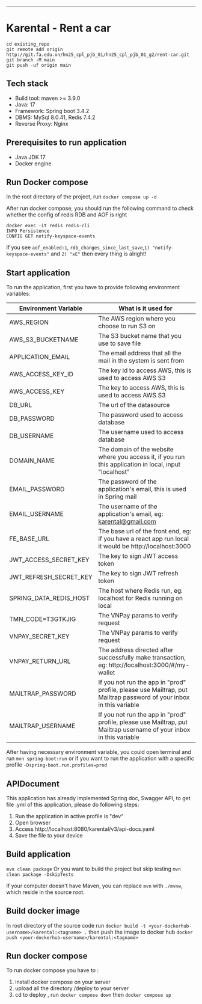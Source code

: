 
***
# Karental - Rent a car

```
cd existing_repo
git remote add origin http://git.fa.edu.vn/hn25_cpl_pjb_01/hn25_cpl_pjb_01_g2/rent-car.git
git branch -M main
git push -uf origin main
```
## Tech stack
* Build tool: maven >= 3.9.0
* Java: 17
* Framework: Spring boot 3.4.2
* DBMS: MySql 8.0.41, Redis 7.4.2
* Reverse Proxy: Nginx

## Prerequisites to run application
* Java JDK 17
* Docker engine

## Run Docker compose
In the root directory of the project, run
  `docker compose up -d`

After run docker compose, you should run the following command to check whether the config of redis RDB and AOF is right
```
docker exec -it redis redis-cli
INFO Persistence
CONFIG GET notify-keyspace-events
```
If you see `aof_enabled:1`, `rdb_changes_since_last_save`,`1) "notify-keyspace-events"` and
`2) "xE"` then every thing is alright!

## Start application
To run the application, first you have to provide following environment variables:

| Environment Variable   | What is it used for                                                                                                 |
|------------------------|---------------------------------------------------------------------------------------------------------------------|
| AWS_REGION             | The AWS region where you choose to run S3 on                                                                        |
| AWS_S3_BUCKETNAME      | The S3 bucket name that you use to save file                                                                        |
| APPLICATION_EMAIL      | The email address that all the mail in the system is sent from                                                      |
| AWS_ACCESS_KEY_ID      | The key id to access AWS, this is used to access AWS S3                                                             |
| AWS_ACCESS_KEY         | The key to access AWS, this is used to access AWS S3                                                                |
| DB_URL                 | The url of the datasource                                                                                           |
| DB_PASSWORD            | The password used to access database                                                                                |
| DB_USERNAME            | The username used to access database                                                                                |
| DOMAIN_NAME            | The domain of the website where you access it, if you run this application in local, input "localhost"              |
| EMAIL_PASSWORD         | The password of the application's email, this is used in Spring mail                                                |
| EMAIL_USERNAME         | The username of the application's email, eg: karental@gmail.com                                                     |
| FE_BASE_URL            | The base url of the front end, eg: if you have a react app run local it would be http://localhost:3000              |
| JWT_ACCESS_SECRET_KEY  | The key to sign JWT access token                                                                                    |
| JWT_REFRESH_SECRET_KEY | The key to sign JWT refresh token                                                                                   |
| SPRING_DATA_REDIS_HOST | The host where Redis run, eg: localhost for Redis running on local                                                  |
| TMN_CODE=T3GTKJIG      | The VNPay params to verify request                                                                                  |
| VNPAY_SECRET_KEY       | The VNPay params to verify request                                                                                  |
| VNPAY_RETURN_URL       | The address directed after successfully make transaction, eg: http://localhost:3000/#/my-wallet                     |
| MAILTRAP_PASSWORD      | If you not run the app in "prod" profile, please use Mailtrap, put Mailtrap password of your inbox in this variable |
| MAILTRAP_USERNAME      | If you not run the app in "prod" profile, please use Mailtrap, put Mailtrap username of your inbox in this variable |



After having necessary environment variable, you could open terminal and run `mvn spring-boot:run`
or if you want to run the application with a specific profile `-Dspring-boot.run.profiles=prod`

## APIDocument
This application has already implemented Spring doc, Swagger API, to get file .yml of this application, please do following steps:
1. Run the application in active profile is "dev"
2. Open browser
3. Access http://localhost:8080/karental/v3/api-docs.yaml
4. Save the file to your device

## Build application
`mvn clean package`
Or you want to build the project but skip testing
`mvn clean package -DskipTests`

If your computer doesn't have Maven, you can replace `mvn` with `./mvnw`, which reside in the source root.

## Build docker image
In root directory of the source code run `docker build -t <your-dockerhub-username>/karental:<tagname> .`
then push the image to docker hub `docker push <your-dockerhub-username>/karental:<tagname>`

## Run docker compose
To run docker compose you have to :
1. install docker compose on your server
2. upload all the directory /deploy to your server 
3. cd to deploy , run `docker compose down` then `docker compose up`